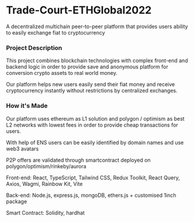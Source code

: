 # Trade-Court-ETHGlobal2022
A decentralized multichain peer-to-peer platform that provides users ability to easily exchange fiat to cryptocurrency

### Project Description
This project combines blockchain technologies with complex front-end and backend logic in order to provide save and anonymous platform for conversion crypto assets to real world money.

Our platform helps new users easily send their fiat money and receive cryptocurrency instantly without restrictions by centralized exchanges.

### How it's Made
Our platform uses ethereum as L1 solution and polygon / optimism as best L2 networks with lowest fees in order to provide cheap transactions for users.

With help of ENS users can be easily identified by domain names and use web3 avatars

P2P offers are validated through smartcontract deployed on polygon/optimism/rinkeby/aurora

Front-end: React, TypeScript, Tailwind CSS, Redux Toolkit, React Query, Axios, Wagmi, Rainbow Kit, Vite

Back-end: Node.js, express.js, mongoDB, ethers.js + customised 1inch package

Smart Contract: Solidity, hardhat
